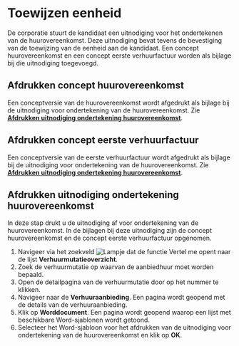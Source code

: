 # Toewijzen eenheid
De corporatie stuurt de kandidaat een uitnodiging voor het ondertekenen van de huurovereenkomst. Deze uitnodiging bevat tevens de bevestiging van de toewijzing van de eenheid aan de kandidaat. Een concept huurovereenkomst en een concept eerste verhuurfactuur worden als bijlage bij die uitnodiging toegevoegd.  

## Afdrukken concept huurovereenkomst 
Een conceptversie van de huurovereenkomst wordt afgedrukt als bijlage bij de uitnodiging voor ondertekening van de huurovereenkomst. Zie **[Afdrukken uitnodiging ondertekening huurovereenkomst](#afdrukken-uitnodiging-ondertekening-huurovereenkomst)**.
 
## Afdrukken concept eerste verhuurfactuur 
Een conceptversie van de eerste verhuurfactuur wordt afgedrukt als bijlage bij de uitnodiging voor ondertekening van de huurovereenkomst. Zie **[Afdrukken uitnodiging ondertekening huurovereenkomst](#afdrukken-uitnodiging-ondertekening-huurovereenkomst)**. 

## Afdrukken uitnodiging ondertekening huurovereenkomst 
In deze stap drukt u de uitnodiging af voor ondertekening van de huurovereenkomst. In de bijlagen bij deze uitnodiging zijn de concept huurovereenkomst en de concept eerste verhuurfactuur opgenomen. 

1. Navigeer via het zoekveld ![Lampje dat de functie Vertel me opent](https://docs.microsoft.com/nl-NL/dynamics365/business-central/media/ui-search/search_small.png "Vertel me wat u wilt doen") naar de lijst **Verhuurmutatieoverzicht**.
2. Zoek de verhuurmutatie op waarvan de aanbiedhuur moet worden bepaald.
3. Open de detailpagina van de verhuurmutatie door op het nummer te klikken. 
4. Navigeer naar de **Verhuuraanbieding**.  Een pagina wordt geopend met de details van de verhuuraanbieding. 
5. Klik op **Worddocument**. Een pagina wordt geopend waarop een lijst met beschikbare Word-sjablonen wordt getoond. 
6. Selecteer het Word-sjabloon voor het afdrukken van de uitnodiging voor ondertekening van de huurovereenkomst en klik op **OK**. 

<!--stackedit_data:
eyJoaXN0b3J5IjpbMzU4MjIyNjc2LDcyNTUzNTg0MSwtMTgxMz
AyOTIwMSwxODY1MTk0NDExXX0=
-->